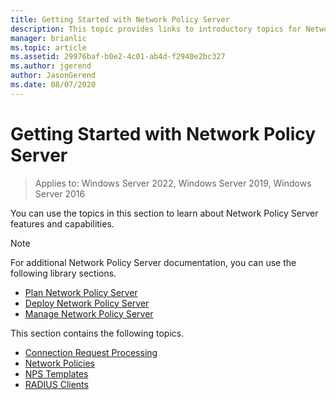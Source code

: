 ```yaml
---
title: Getting Started with Network Policy Server
description: This topic provides links to introductory topics for Network Policy Server in Windows Server 2016, and includes links to additional guidance about NPS.
manager: brianlic
ms.topic: article
ms.assetid: 29976baf-b0e2-4c01-ab4d-f2940e2bc327
ms.author: jgerend
author: JasonGerend
ms.date: 08/07/2020
---
```


# Getting Started with Network Policy Server

>Applies to: Windows Server 2022, Windows Server 2019, Windows Server 2016

You can use the topics in this section to learn about Network Policy Server features and capabilities.

>[!NOTE]
>For additional Network Policy Server documentation, you can use the following library sections.
>- [Plan Network Policy Server](nps-plan-top.md)
>- [Deploy Network Policy Server](nps-deploy.md)
>- [Manage Network Policy Server](nps-manage-top.md)


This section contains the following topics.

- [Connection Request Processing](nps-crp-top.md)
- [Network Policies](nps-np-overview.md)
- [NPS Templates](nps-templates.md)
- [RADIUS Clients](nps-radius-clients.md)

